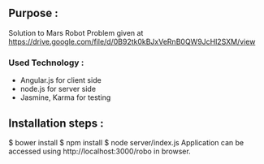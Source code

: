 ## Purpose : 
Solution to Mars Robot Problem given at https://drive.google.com/file/d/0B92tk0kBJxVeRnB0QW9JcHl2SXM/view

### Used Technology :
* Angular.js for client side 
* node.js for server side
* Jasmine, Karma for testing

## Installation steps :
$ bower install
$ npm install
$ node server/index.js
Application can be accessed using http://localhost:3000/robo in browser.

